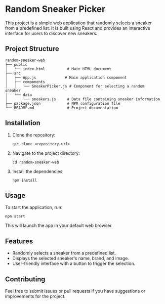 # Random Sneaker Picker

This project is a simple web application that randomly selects a sneaker from a predefined list. It is built using React and provides an interactive interface for users to discover new sneakers.

## Project Structure

```
random-sneaker-web
├── public
│   └── index.html          # Main HTML document
├── src
│   ├── App.js             # Main application component
│   ├── components
│   │   └── SneakerPicker.js # Component for selecting a random sneaker
│   └── data
│       └── sneakers.js     # Data file containing sneaker information
├── package.json            # NPM configuration file
└── README.md               # Project documentation
```

## Installation

1. Clone the repository:
   ```
   git clone <repository-url>
   ```
2. Navigate to the project directory:
   ```
   cd random-sneaker-web
   ```
3. Install the dependencies:
   ```
   npm install
   ```

## Usage

To start the application, run:
```
npm start
```
This will launch the app in your default web browser.

## Features

- Randomly selects a sneaker from a predefined list.
- Displays the selected sneaker's name, brand, and image.
- User-friendly interface with a button to trigger the selection.

## Contributing

Feel free to submit issues or pull requests if you have suggestions or improvements for the project.